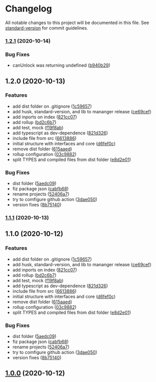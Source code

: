 # Changelog

All notable changes to this project will be documented in this file. See [standard-version](https://github.com/conventional-changelog/standard-version) for commit guidelines.

### [1.2.1](https://github.com/andradeB/raidden/compare/v1.2.0...v1.2.1) (2020-10-14)


### Bug Fixes

* canUnlock was returning undefined ([b940b29](https://github.com/andradeB/raidden/commit/b940b29873a4a6322e2af694ca313d72490f772b))

## 1.2.0 (2020-10-13)


### Features

* add dist folder on .gitignore ([1c59657](https://github.com/andradeB/raidden/commit/1c596571c577a11f62ca30eacb58b1c158481c94))
* add husk, standard-version, and lib to mananger release ([ce69cef](https://github.com/andradeB/raidden/commit/ce69cefbae14199ae5ec37ddecb2f292fa9328a6))
* add inports on index ([821cc07](https://github.com/andradeB/raidden/commit/821cc0732af94dcebab67a6ffa302ba7f85299dc))
* add rollup ([bd2c6b7](https://github.com/andradeB/raidden/commit/bd2c6b787fabcecf12a73ff61cca978948282005))
* add test, mock ([f19f8ab](https://github.com/andradeB/raidden/commit/f19f8ab3a57fa1e45a983643d2a2a4f487b0b5b5))
* add typescript as dev-dependence ([821d326](https://github.com/andradeB/raidden/commit/821d32654f5a509a9117272ce17dfc14b16283d5))
* include file from src ([6613886](https://github.com/andradeB/raidden/commit/6613886624d1f2ef5fd089d8670f22409dee4fe9))
* initial structure with interfaces and core ([d6fef0c](https://github.com/andradeB/raidden/commit/d6fef0cea8b4198ed2ff481ed6975c3236804613))
* remove dist folder ([615aaed](https://github.com/andradeB/raidden/commit/615aaed20737bb9fb5266b69302a7ee74bc24731))
* rollup configuration ([03c9882](https://github.com/andradeB/raidden/commit/03c98820a325f8389f8e0c19fe663006592723da))
* split TYPES and compiled files from dist folder ([e8d2e01](https://github.com/andradeB/raidden/commit/e8d2e0143c917416198ecee4916fad4278253b2a))


### Bug Fixes

* dist folder ([5aedc09](https://github.com/andradeB/raidden/commit/5aedc09e65b4cfa8838d31e33f61d63ec02c4024))
* fiz package json ([cabfb68](https://github.com/andradeB/raidden/commit/cabfb68a2163e431b3cad74be427225cb01c9bc3))
* rename projects ([52406a7](https://github.com/andradeB/raidden/commit/52406a750e3667dbd6605a1336d39a0b012c152c))
* try to comfigure github action ([3dae050](https://github.com/andradeB/raidden/commit/3dae0503e837be0ec2e33455b4f88a92c7b24b25))
* version fixes ([8b75140](https://github.com/andradeB/raidden/commit/8b7514016af1e6eccfd1bb9ccbf38973529cf068))

### [1.1.1](https://github.com/andradeB/raidden/compare/v1.1.0...v1.1.1) (2020-10-13)

## 1.1.0 (2020-10-12)


### Features

* add dist folder on .gitignore ([1c59657](https://github.com/andradeB/raidden/commit/1c596571c577a11f62ca30eacb58b1c158481c94))
* add husk, standard-version, and lib to mananger release ([ce69cef](https://github.com/andradeB/raidden/commit/ce69cefbae14199ae5ec37ddecb2f292fa9328a6))
* add inports on index ([821cc07](https://github.com/andradeB/raidden/commit/821cc0732af94dcebab67a6ffa302ba7f85299dc))
* add rollup ([bd2c6b7](https://github.com/andradeB/raidden/commit/bd2c6b787fabcecf12a73ff61cca978948282005))
* add test, mock ([f19f8ab](https://github.com/andradeB/raidden/commit/f19f8ab3a57fa1e45a983643d2a2a4f487b0b5b5))
* add typescript as dev-dependence ([821d326](https://github.com/andradeB/raidden/commit/821d32654f5a509a9117272ce17dfc14b16283d5))
* include file from src ([6613886](https://github.com/andradeB/raidden/commit/6613886624d1f2ef5fd089d8670f22409dee4fe9))
* initial structure with interfaces and core ([d6fef0c](https://github.com/andradeB/raidden/commit/d6fef0cea8b4198ed2ff481ed6975c3236804613))
* remove dist folder ([615aaed](https://github.com/andradeB/raidden/commit/615aaed20737bb9fb5266b69302a7ee74bc24731))
* rollup configuration ([03c9882](https://github.com/andradeB/raidden/commit/03c98820a325f8389f8e0c19fe663006592723da))
* split TYPES and compiled files from dist folder ([e8d2e01](https://github.com/andradeB/raidden/commit/e8d2e0143c917416198ecee4916fad4278253b2a))


### Bug Fixes

* dist folder ([5aedc09](https://github.com/andradeB/raidden/commit/5aedc09e65b4cfa8838d31e33f61d63ec02c4024))
* fiz package json ([cabfb68](https://github.com/andradeB/raidden/commit/cabfb68a2163e431b3cad74be427225cb01c9bc3))
* rename projects ([52406a7](https://github.com/andradeB/raidden/commit/52406a750e3667dbd6605a1336d39a0b012c152c))
* try to comfigure github action ([3dae050](https://github.com/andradeB/raidden/commit/3dae0503e837be0ec2e33455b4f88a92c7b24b25))
* version fixes ([8b75140](https://github.com/andradeB/raidden/commit/8b7514016af1e6eccfd1bb9ccbf38973529cf068))

## [1.0.0](https://github.com/andradeB/raidden/compare/v1.0.1...v1.0.0) (2020-10-12)
